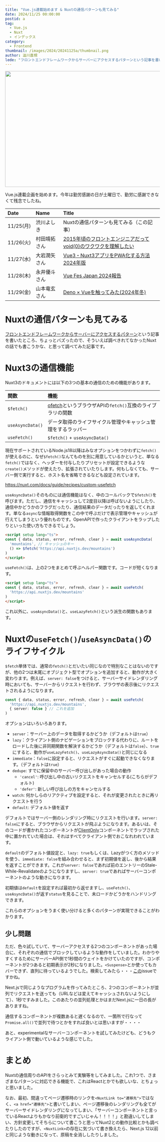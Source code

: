 ```yaml
---
title: "Vue.js連載始めます & Nuxtの通信パターンも見てみる"
date: 2024/11/25 00:00:00
postid: a
tag:
  - Vue.js
  - Nuxt
  - インデックス
category:
  - Frontend
thumbnail: /images/2024/20241125a/thumbnail.png
author: 澁川喜規
lede: "フロントエンドフレームワークからサーバーにアクセスするパターンという記事を書いたところ、ちょっとバズったので、そういえば調べきれてなかったNuxtの話でも書こうかな、と思って調べてみた記事です。"
---
```


<img src="/images/2024/20241125a/top.png" alt="" width="800" height="378">

Vue.js連載企画を始めます。今年は勤労感謝の日が土曜日で、勤労に感謝できなくて残念でしたね。

| Date | Name | Title |
|:-|:-|:-|
| 11/25(月)  | 渋川よしき  | Nuxtの通信パターンも見てみる（この記事）  |
| 11/26(火)  | 村田靖拓さん  | [2015年頃のフロントエンジニアだってvoid(0)のワクワクを理解したい](/articles/20241126a/)  |
| 11/27(水)  | 大岩潤矢さん  | [Vue3・Nuxt3アプリをPWA化する方法 2024年版](/articles/20241127a/) |
| 11/28(木)  | 永井優斗さん  | [Vue Fes Japan 2024報告](/articles/20241128a/)  |
| 11/29(金)  | 山本竜玄さん  | [Deno × Vueを触ってみた(2024年冬)](/articles/20241129a/)  |

# Nuxtの通信パターンも見てみる

[フロントエンドフレームワークからサーバーにアクセスするパターン](/articles/20241111a/)という記事を書いたところ、ちょっとバズったので、そういえば調べきれてなかったNuxtの話でも書こうかな、と思って調べてみた記事です。

# Nuxt3の通信機能

Nuxt3のドキュメントには以下の3つの基本の通信のための機能があります。

| 関数 | 機能 |
|:-|:-|
| `$fetch()` | [ofetch](https://github.com/unjs/ofetch)というブラウザAPIの`fetch()`互換のライブラリの関数 |
| `useAsyncData()` | データ取得のライフサイクル管理やキャッシュ管理をするラッパー |
| `useFetch()`  | `$fetch()` + `useAsyncData()`  |

現在サポートされているNode.js18以降はみなオプションをつかわずに`fetch()`が使えるのに、なぜ`$fetch()`なんてものを別に用意しているかというと、単なる`fetch()`ではなく、ヘッダーを付与したりプリセットが設定できるような`create()`メソッドが使えたり、拡張されていたりします。何もしなくても、サーバー側で実行すると、ホスト名を省略できるなども設定されています。

https://nuxt.com/docs/guide/recipes/custom-usefetch

`useAsyncData()`そのものには通信機能はなく、中のコールバックで`$fetch()`を呼びます。ただし、通信をキャッシュして2度目以降は呼ばないようにしたり、通信中かどうかのフラグだったり、通信結果のデータだったりを返してくれます。単なる`async`な情報取得関数をこの中で呼ぶだけで表示管理やキャッシュが行えてしまうという優れものです。OpenAPIで作ったクライアントをラップしたりといった使い方もできるでしょう。

```html
<script setup lang="ts">
const { data, status, error, refresh, clear } = await useAsyncData(
  'mountains', // キャッシュのキー
  () => $fetch('https://api.nuxtjs.dev/mountains')
)
</script>
```

`useFetch()`は、上の2つをまとめて呼ぶヘルパー関数です。コードが短くなります。

```html
<script setup lang="ts">
const { data, status, error, refresh, clear } = await useFetch(
  'https://api.nuxtjs.dev/mountains'
)
</script>
```

これ以外に、`useAsyncData()`と、`useLazyFetch()`という派生の関数もあります。

# Nuxtの`useFetch()`/`useAsyncData()`のライフサイクル

`$fetch`単体では、通常の`fetch()`とだいたい同じなので特別なことはないのですが、他の2つは末尾にオブジェクト型でオプションを追加すると、動作が大きく変わります。例えば、`server: false`をつけると、サーバーサイドレンダリング時においても、サーバーからリクエストを行わず、ブラウザの表示後にリクエストされるようになります。

```ts
const { data, status, error, refresh, clear } = await useFetch(
  'https://api.nuxtjs.dev/mountains',
  { server: false } // これを追加
)
```

オプションはいろいろあります。

* `server`：サーバー上のデータを取得するかどうか（デフォルトは`true`）
* `lazy`：クライアント側のナビゲーションをブロックする代わりに、ルートをロードした後に非同期関数を解決するかどうか（デフォルトは`false`）、`true`にすると、動作が`useLazyFetch()`、`useLazyAsyncData()`と同じになる
* `immediate`：`false`に設定すると、リクエストがすぐに起動できなくなります。（デフォルトは`true`）
* `dedupe`: すでに保留中のサーバー呼び出しがあった場合の動作
  * `'cancel'`: 呼び出し中の古いリクエストをキャンセルする(こちらがデフォルト)
  * `'defer'`: 新しい呼び出しの方をキャンセルする
* `watch`: 何かしらのリアクティブを設定すると、それが変更されたときに再リクエストを行う
* `default`: デフォルト値を返す

デフォルトではサーバー側のレンダリング時にリクエストを行います。`server: false`にすると、ブラウザからリクエストが飛ぶようになります。あるいは、そのコードが書かれたコンポーネントが[ClientOnly](https://nuxt.com/docs/api/components/client-only)コンポーネントでラップされた中に置かれていた場合は、それはすべてクライアント側でおこなれわれています。

`default`のデフォルト値設定と、`lazy: true`もしくは、Lazyがつく方のメソッドを使う、`immediate: false`を組み合わせると、まず初期値を返し、後から結果を返すことができます。これが`server: false`であれば前のエントリーのStale-While-Revalidateのようになりますし、`server: true`であればサーバーコンポーネントのような動きになります。

初期値は`default`を設定すれば最初から返せますし、`useFetch()`、`useAsyncData()`が返す`status`を見ることで、未ロードかどうかをハンドリングできます。

これらのオプションをうまく使い分けると多くのパターンが実現できることがわかります。

## 少し問題

ただ、色々試していて、サーバーアクセスする2つのコンポーネントがあった場合に、それぞれの通信でブロックしているような動作をしていました。わかりやすくするためにサーバーAPI側で1秒間のウェイトをかけていたのですが、コンポーネントが2つあると初期表示が2秒になりました。`<Suspense>`とか使ってもカバーできず、直列に待っているようでした。検索してみたら・・・[この](https://github.com/nuxt/nuxt/issues/12391)issueですかね。

Next.jsで同じようなプログラムを作ってみたところ、2つのコンポーネントが並列でリクエストを送っても（URLなどは変えてキャッシュされないようにして）、1秒ですみました。このあたりの並列処理とかはまだNext.jsに一日の長がありますね。

通信するコンポーネントが複数あると遅くなるので、一箇所で行なって`Promise.all()`で並列で待つとかをすれば良いとは思いますが・・・・

あと、experimentalなサーバーコンポーネントを試してみたけども、どうもクライアント側で動いているような感じでした。

# まとめ

Nuxtの通信周りのAPIをさらっとみて実験等をしてみました。これ1つで、さまざまなパターンに対応できる機能で、これはReactとかでも欲しいな、とちょっと思いました。

なお、最初、間違ってページ遷移時のリンクを`<NuxtLink to="遷移先">`ではなく、`<a href="遷移先">`と書いてしまい、ページ遷移後のレンダリングも全てがサーバーサイドレンダリングになってしまい、「サーバーコンポーネントと言っているReactよりもかなり前衛的ですごいじゃん！！！！」と勘違いしてしまい、方針変更してそちらについて書こうと思ってNuxt2との動作比較とかも調べたりしたのですが、`<NuxtLink>`の存在に気づいて書き換えたら、Next.js 12以前と同じような動きになって、原稿を全消ししたりしました。
